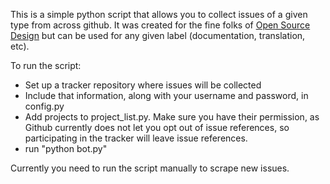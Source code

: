 This is a simple python script that allows you to collect issues of a given
type from across github.  It was created for the fine folks of
[Open Source Design](https://github.com/opensourcedesign) but can be used for
any given label (documentation, translation, etc).

To run the script:

* Set up a tracker repository where issues will be collected
* Include that information, along with your username and password, in config.py
* Add projects to project_list.py.  Make sure you have their permission, as 
Github currently does not let you opt out of issue references, so participating
in the tracker will leave issue references.
* run "python bot.py"

Currently you need to run the script manually to scrape new issues.

